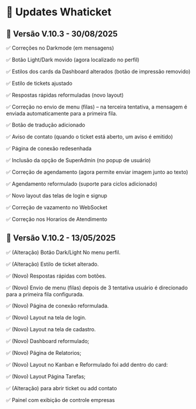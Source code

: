 # 📝 Updates Whaticket



## 🚀 Versão V.10.3 - 30/08/2025

✅ Correções no Darkmode (em mensagens)

✅ Botão Light/Dark movido (agora localizado no perfil)

✅ Estilos dos cards da Dashboard alterados (botão de impressão removido)

✅ Estilo de tickets ajustado

✅ Respostas rápidas reformuladas (novo layout)

✅ Correção no envio de menu (filas) – na terceira tentativa, a mensagem é enviada automaticamente para a primeira fila.

✅ Botão de tradução adicionado

✅ Aviso de contato (quando o ticket está aberto, um aviso é emitido)

✅ Página de conexão redesenhada

✅ Inclusão da opção de SuperAdmin (no popup de usuário)

✅ Correção de agendamento (agora permite enviar imagem junto ao texto)

✅ Agendamento reformulado (suporte para ciclos adicionado)

✅ Novo layout das telas de login e signup

✅ Correção de vazamento no WebSocket

✅ Correção nos Horarios de Atendimento



## 🚀 Versão V.10.2 - 13/05/2025


✅ (Alteração) Botão Dark/Light No menu perfil.

✅ (Alteração) Estilo de ticket alterado.

✅ (Novo) Respostas rápidas com botões.

✅ (Novo) Envio de menu (filas) depois de 3 tentativa usuário é direcionado para a  primeira fila configurada.
 
✅ (Novo) Página de conexão reformulada.

✅ (Novo) Layout na tela de login.

✅ (Novo) Layout na tela de cadastro.

✅ (Novo) Dashboard reformulado;

✅ (Novo) Página de Relatorios;

✅ (Novo) Layout no Kanban e Reformulado foi add dentro do card:

✅ (Novo) Layout Página Tarefas;

✅ (Alteração)  para abrir ticket ou add contato

✅ Painel com exibição de controle empresas


